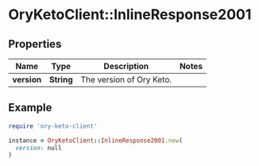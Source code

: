 # OryKetoClient::InlineResponse2001

## Properties

| Name | Type | Description | Notes |
| ---- | ---- | ----------- | ----- |
| **version** | **String** | The version of Ory Keto. |  |

## Example

```ruby
require 'ory-keto-client'

instance = OryKetoClient::InlineResponse2001.new(
  version: null
)
```

